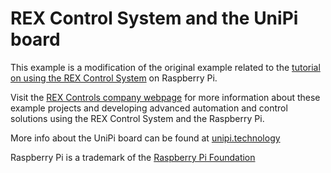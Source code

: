 REX Control System and the UniPi board
======================================

This example is a modification of the original example related to the [tutorial on using the REX Control System](http://www.rexcontrols.com/articles/turning-raspberry-pi-into-a-plc-adding-a-pushbutto)
on Raspberry Pi.
 
Visit the [REX Controls company webpage](http://www.rexcontrols.com/rex-control-system-raspberry-pi) for more 
information about these example projects and developing advanced automation and 
control solutions using the REX Control System and the Raspberry Pi.

More info about the UniPi board can be found at [unipi.technology](http://www.unipi.technology)

Raspberry Pi is a trademark of the [Raspberry Pi Foundation](http://www.raspberrypi.org)